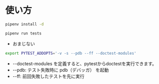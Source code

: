 # 使い方

```bash
pipenv install -d
```



```bash
pipenv run tests
```

- おまじない

```bash
export PYTEST_ADDOPTS='-v -s --pdb --ff --doctest-modules'
```

- --doctest-modules を定義すると、pytestからdoctestを実行できます。
- --pdb: テスト失敗時に pdb（デバッガ） を起動
- --ff: 前回失敗したテストを先に実行